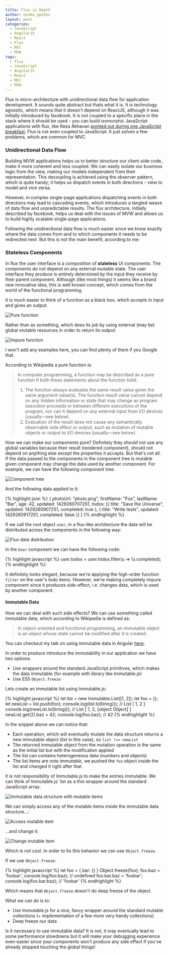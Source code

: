 ```yaml
---
title: Flux in Depth
author: minko_gechev
layout: post
categories:
  - JavaScript
  - AngularJS
  - React
  - Flux
  - MVC
  - MVW
tags:
  - Flux
  - JavaScript
  - AngularJS
  - React
  - MVC
  - MVW
---
```


Flux is micro-architecture with unidirectional data flow for application development. It sounds quite abstract but thats what it is. It is technology agnostic, which means that it doesn't depend on ReactJS, although it was initially introduced by facebook. It is not coupled to a specific place in the stack where it should be used - you can build isomorphic JavaScript applications with flux, like Reza Akhavan [pointed out during one JavaScript breakfast](https://docs.google.com/presentation/d/1LdTKrxw0MdvH_VCkpWG2q5hS3pKvIA1IzbL3d3cZ1Ok/edit#slide=id.p). Flux is not even coupled to JavaScript. It just solves a few problems, which are common for MVC.

### Unidirectional Data Flow

Building MVW applications helps us to better structure our client-side code, make it more coherent and less coupled. We can easily isolate our business logic from the view, making our models independent from their representation. This decoupling is achieved using the observer pattern, which is quite handy; it helps us dispatch events in both directions - view to model and vice versa.

However, in complex single-page applications dispatching events in both directions may lead to cascading events, which introduces a tangled weave of data flow and unpredictable results. The flux architecture, initially described by facebook, helps us deal with the issues of MVW and allows us to build highly scalable single-page applications.

Following the unidirectional data flow is much easier since we know exactly where the data comes from and to which components it needs to be redirected next. But this is not the main benefit, according to me:

### Stateless Components

In flux the user interface is a composition of **stateless** UI components. The components do not depend on any external mutable state. The user interface they produce is entirely determined by the input they receive by their parent component. Although (like most things) it seems like a brand new innovative idea, this is well known concept, which comes from the world of the functional programming.

It is much easier to think of a function as a black box, which accepts in input and gives an output:

![Pure function]()

Rather than as something, which does its job by using external (may be) global mutable resources in order to return its output:

![Impure function]()

I won't add any examples here, you can find plenty of them if you Google that.

According to Wikipedia a pure function is:

>In computer programming, a function may be described as a pure function if both these statements about the function hold:
>1. The function always evaluates the same result value given the same argument value(s). The function result value cannot depend on any hidden information or state that may change as program execution proceeds or between different executions of the program, nor can it depend on any external input from I/O devices (usually—see below).
>2. Evaluation of the result does not cause any semantically observable side effect or output, such as mutation of mutable objects or output to I/O devices (usually—see below).

How we can make our components pure? Definitely they should not use any global variables because their result (rendered component), should not depend on anything else except the properties it accepts. But that's not all. If the data passed to the components in the component tree is mutable given component may change the data used by another component. For example, we can have the following component tree:

![Component tree]()

And the following data applied to it:

{% highlight json %}
{
  photoUrl: "photo.png",
  firstName: "Foo",
  lastName: "Bar",
  age: 42,
  updated: 1429260707251,
  todos: [{
    title: "Save the Universe",
    updated: 1429260907251,
    completed: true
  }, {
    title: "Write tests",
    updated: 1429260917251,
    completed: false
  }]
}
{% endhighlight %}

If we call the root object `user`, in a flux-like architecture the data will be distributed across the components in the following way:

![Flux data distribution]()

In the `User` component we can have the following code:

{% highlight javascript %}
user.todos = user.todos.filter(u => !u.completed);
{% endhighlight %}

It definitely looks elegant, because we're applying the high-order function `filter` on the user's todo items. However, we're making completely impure component since it produces side-effect, i.e. changes data, which is used by another component.

#### Immutable Data

How we can deal with such side effects? We can use something called immutable data, which according to Wikipedia is defined as:

>In object-oriented and functional programming, an immutable object is an object whose state cannot be modified after it is created.

You can checkout my talk on using immutable data in Angular [here](https://www.youtube.com/watch?v=zeChCjj-tbY).

In order to produce introduce the immutability in our application we have two options:

- Use wrappers around the standard JavaScript primitives, which makes the data immutable (for example with library like Immutable.js)
- Use ES5 `Object.freeze`

Lets create an immutable list using Immutable.js:

{% highlight javascript %}
let list = new Immutable.List([1, 2]);
let foo = {};
let newList = list.push(foo);
console.log(list.toString()); // List [ 1, 2 ]
console.log(newList.toString()); // List [ 1, 2, [object Object] ]
newList.get(2).baz = 42;
console.log(foo.baz); // 42
{% endhighlight %}

In the snippet above we can notice that:

- Each operation, which will eventually mutate the data structure returns a new immutable object (list in this case), so `list !== newList`
- The returned immutable object from the mutation operation is the same as the initial list but with the modification applied
- The list can contains heterogeneous data (numbers and objects)
- The list items are *note immutable*, we pushed the `foo` object inside the list and changed it right after that

It is not responsibility of Immutable.js to make the entries immutable. We can think of Immutable.js' list as a thin wrapper around the standard JavaScript array:

![Immutable data structure with mutable items]()

We can simply access any of the mutable items inside the immutable data structure...:

![Access mutable item]()

...and change it:

![Change mutable item]()

Which is not cool. In order to fix this behavior we can use `Object.freeze`.

If we use `Object.freeze`:

{% highlight javascript %}
let foo = { bar: {} }
Object.freeze(foo);
foo.baz = 'foobar';
console.log(foo.baz); // undefined
foo.bar.baz = 'foobar';
console.log(foo.bar.baz); // 'foobar'
{% endhighlight %}

Which means that `Object.freeze` doesn't do deep freeze of the object.

What we can do is to:

- Use Immutable.js for a nice, fancy wrapper around the standard mutable collections (+ implementation of a few more very handy collections)
- Deep freeze our data

Is it necessary to use immutable data? It is not, it may eventually lead to some performance slowdowns but it will make your debugging experience even easier since your components won't produce any side effect if you've already stopped touching the global things!
